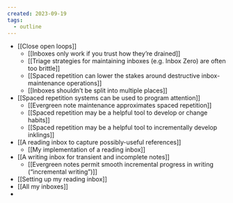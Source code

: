 ```yaml
---
created: 2023-09-19
tags:
  - outline
---
```

- [[Close open loops]]
    - [[Inboxes only work if you trust how they’re drained]]
    - [[Triage strategies for maintaining inboxes (e.g. Inbox Zero) are often too brittle]]
    - [[Spaced repetition can lower the stakes around destructive inbox-maintenance operations]]
    - [[Inboxes shouldn’t be split into multiple places]]
- [[Spaced repetition systems can be used to program attention]]
    - [[Evergreen note maintenance approximates spaced repetition]]
    - [[Spaced repetition may be a helpful tool to develop or change habits]]
    - [[Spaced repetition may be a helpful tool to incrementally develop inklings]]
- [[A reading inbox to capture possibly-useful references]]
    - [[My implementation of a reading inbox]]
- [[A writing inbox for transient and incomplete notes]]
    - [[Evergreen notes permit smooth incremental progress in writing (“incremental writing”)]]
- [[Setting up my reading inbox]]
- [[All my inboxes]]
- 